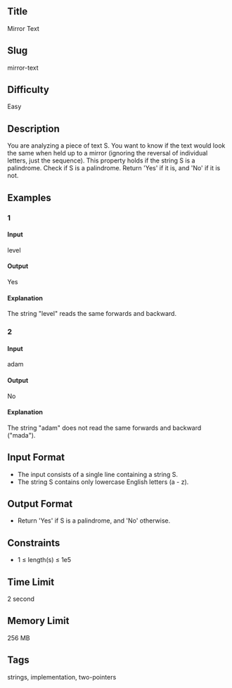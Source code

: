 ## Title

Mirror Text

## Slug

mirror-text

## Difficulty

Easy

## Description

You are analyzing a piece of text S. You want to know if the text would look the same when held up to a mirror (ignoring the reversal of individual letters, just the sequence). This property holds if the string S is a palindrome. Check if S is a palindrome. Return 'Yes' if it is, and 'No' if it is not.

## Examples

### 1

#### Input

level

#### Output

Yes

#### Explanation

The string "level" reads the same forwards and backward.
    
### 2

#### Input

adam

#### Output

No

#### Explanation

The string "adam" does not read the same forwards and backward ("mada").  

## Input Format  

- The input consists of a single line containing a string S.
- The string S contains only lowercase English letters (a - z).

## Output Format  

- Return 'Yes' if S is a palindrome, and 'No' otherwise.
  

## Constraints  

- 1 ≤ length(s) ≤ 1e5

## Time Limit

2 second

## Memory Limit

256 MB

## Tags

strings, implementation, two-pointers